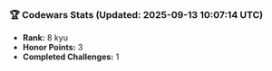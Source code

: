### 🏆 Codewars Stats (Updated: 2025-09-13 10:07:14 UTC)

- **Rank:** 8 kyu
- **Honor Points:** 3
- **Completed Challenges:** 1
